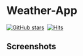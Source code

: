 # Weather-App
[![GitHub stars](https://img.shields.io/github/stars/yadavgaurav251/weather-app.svg?style=social&label=Star&maxAge=2592000)](https://GitHub.com/yadavgaurav251/weather-app/stargazers/)&nbsp;&nbsp;[![Hits](https://hits.seeyoufarm.com/api/count/incr/badge.svg?url=https%3A%2F%2Fgithub.com%2Fyadavgaurav251%2Fweather-app&count_bg=%2379C83D&title_bg=%23555555&icon=deezer.svg&icon_color=%23E7E7E7&title=hits&edge_flat=false)](https://hits.seeyoufarm.com)

## Screenshots


